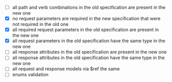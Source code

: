 - [ ] all path and verb combinations in the old specification are present in the new one
- [X] no request parameters are required in the new specification that were not required in the old one
- [X] all required request parameters in the old specification are present in the new one
- [X] all request parameters in the old specification have the same type in the new one
- [ ] all response attributes in the old specification are present in the new one
- [ ] all response attributes in the old specification have the same type in the new one
- [ ] all request and response models via $ref the same
- [ ] enums validation